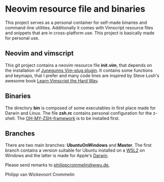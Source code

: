 # Neovim resource file and binaries
This project serves as a personal container for self-made binaries and
command-line utilities. Additionally it comes with Vimscript resource files
and snippets that are in cross-platform use. This project is basically made for
personal use.

## Neovim and vimscript
This git project contains a neovim resource file **init.vim**,
that depends on the installation of [Junegunns Vim-plug plugin](https://github.com/Junegunn/vim-plug).
It contains some functions and keymaps, that I prefer and many code lines are
inspired by Steve Losh's awesome book [Learn Vimscript the Hard
Way](https://learnvimscriptthehardway.stevelosh.com).

## Binaries
The directory **bin** is composed of some executables in first place made for Darwin
and Linux. The file **zsh.rc** contains personal configuration for the z-shell.
The [OH-MY-ZSH-framework](https://ohmyz.sh) is to be installed first.

## Branches
There are two main branches: **UbuntuOnWindows** and **Master**. The first branch contains
a version suitable for Ubuntu installed on a [WSL2](https://docs.microsoft.com/en-us/windows/wsl/) on Windows and the latter is made for
Apple's [Darwin](https://en.wikipedia.org/wiki/Darwin_(operating_system)).

Please send remarks to philippcrommelin@wwu.de,


Philipp van Wickevoort Crommelin


